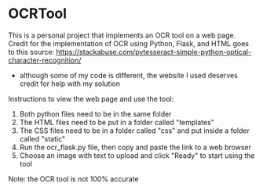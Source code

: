 # OCRTool
This is a personal project that implements an OCR tool on a web page.
Credit for the implementation of OCR using Python, Flask, and HTML goes to this source:
https://stackabuse.com/pytesseract-simple-python-optical-character-recognition/
- although some of my code is different, the website I used deserves credit for help with my solution

Instructions to view the web page and use the tool:
1. Both python files need to be in the same folder
2. The HTML files need to be put in a folder called "templates"
3. The CSS files need to be in a folder called "css" and put inside a folder called "static"
4. Run the ocr_flask.py file, then copy and paste the link to a web browser
5. Choose an image with text to upload and click "Ready" to start using the tool

Note: the OCR tool is not 100% accurate

